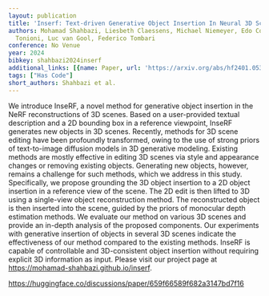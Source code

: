 ```yaml
---
layout: publication
title: 'Inserf: Text-driven Generative Object Insertion In Neural 3D Scenes'
authors: Mohamad Shahbazi, Liesbeth Claessens, Michael Niemeyer, Edo Collins, Alessio
  Tonioni, Luc van Gool, Federico Tombari
conference: No Venue
year: 2024
bibkey: shahbazi2024inserf
additional_links: [{name: Paper, url: 'https://arxiv.org/abs/hf2401.05335'}]
tags: ["Has Code"]
short_authors: Shahbazi et al.
---
```

We introduce InseRF, a novel method for generative object insertion in the NeRF reconstructions of 3D scenes. Based on a user-provided textual description and a 2D bounding box in a reference viewpoint, InseRF generates new objects in 3D scenes. Recently, methods for 3D scene editing have been profoundly transformed, owing to the use of strong priors of text-to-image diffusion models in 3D generative modeling. Existing methods are mostly effective in editing 3D scenes via style and appearance changes or removing existing objects. Generating new objects, however, remains a challenge for such methods, which we address in this study. Specifically, we propose grounding the 3D object insertion to a 2D object insertion in a reference view of the scene. The 2D edit is then lifted to 3D using a single-view object reconstruction method. The reconstructed object is then inserted into the scene, guided by the priors of monocular depth estimation methods. We evaluate our method on various 3D scenes and provide an in-depth analysis of the proposed components. Our experiments with generative insertion of objects in several 3D scenes indicate the effectiveness of our method compared to the existing methods. InseRF is capable of controllable and 3D-consistent object insertion without requiring explicit 3D information as input. Please visit our project page at https://mohamad-shahbazi.github.io/inserf.

https://huggingface.co/discussions/paper/659f66589f682a3147bd7f16